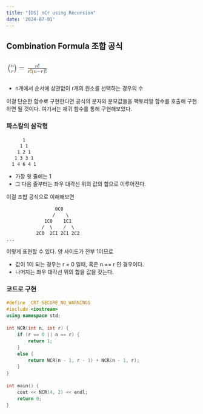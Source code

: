 ```yaml
---
title: "[DS] nCr using Recursion"
date: '2024-07-01'
---
```

## Combination Formula 조합 공식
![alt text](image-1.png)
- n개에서 순서에 상관없이 r개의 원소를 선택하는 경우의 수

이걸 단순한 함수로 구현한다면 공식의 분자와 분모값들을 팩토리얼 함수를 호출해 구현하면 될 것이다. 여기서는 재귀 함수를 통해 구현해보았다.

### 파스칼의 삼각형
```
      1
     1 1
    1 2 1
   1 3 3 1
  1 4 6 4 1
```
- 가장 윗 줄에는 1
- 그 다음 줄부터는 좌우 대각선 위의 값의 합으로 이루어진다.

이걸 조합 공식으로 이해해보면
```
                  0C0
                 /    \
              1C0    1C1
             /  \    /  \
           2C0  2C1 2C1 2C2
...
```
이렇게 표현할 수 있다. 양 사이드가 전부 1이므로
- 값이 1이 되는 경우는 r = 0 일때, 혹은 n == r 인 경우이다.
- 나머지는 좌우 대각선 위의 합을 값을 갖는다.

### 코드로 구현
```cpp
#define _CRT_SECURE_NO_WARNINGS
#include <iostream>
using namespace std;

int NCR(int n, int r) {
	if (r == 0 || n == r) {
		return 1;
	}
	else {
		return NCR(n - 1, r - 1) + NCR(n - 1, r);
	}
}

int main() {
	cout << NCR(4, 2) << endl;
	return 0;
}
```
